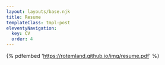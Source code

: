```yaml
---
layout: layouts/base.njk
title: Resume
templateClass: tmpl-post
eleventyNavigation:
  key: CV
  order: 4
---
```


 {% pdfembed 'https://rotemland.github.io/img/resume.pdf' %}
